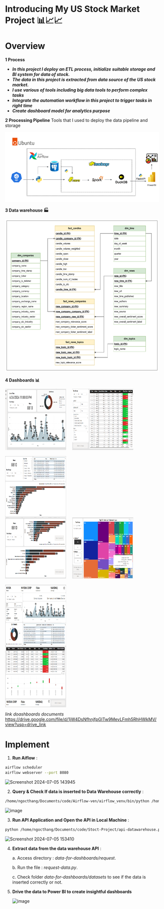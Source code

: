 <h1>Introducing My US Stock Market Project 📊📈📈 </h1>

<h1>Overview</h1>

**1 Process**

- **_In this project I deploy an ETL process, initialize suitable storage and BI system for data of stock._** 
- **_The data in this project is extracted from data source of the US stock market._**
- **_I use various of tools including big data tools to perform complex tasks_**
- **_Integrate the automation workflow in this project to trigger tasks in right time_**
- **_Create dashboard model for analytics purpose_**


**2 Processing Pipeline**
  Tools that I used to deploy the data pipeline and storage

<img src="img\Project Architect.png" alt="Processing Pipeline">  


**3 Data warehouse  🏭**

 <img src="img\Galaxy Schema.png" alt="Schema" width="600" height="500">

**4 Dashboards 📊**

<div style="display: flex; flex-wrap: wrap; gap: 20px;">
    <img src="dashboards/dashboard1.png" alt="Dashboard 1" width="200" height="200">
    <img src="dashboards/dashboard2.png" alt="Dashboard 2" width="200" height="200">
    <img src="dashboards/dashboard3.png" alt="Dashboard 3" width="200" height="200">
</div>

<div style="display: flex; flex-wrap: wrap; gap: 20px;">
    <img src="dashboards/dashboard4.png" alt="Dashboard 4" width="200" height="200">
    <img src="dashboards/dashboard5.png" alt="Dashboard 5" width="200" height="200">
    <img src="dashboards/dashboard6.png" alt="Dashboard 6" width="200" height="200">
</div>

<div style="display: flex; flex-wrap: wrap; gap: 20px;">
    <img src="dashboards/dashboard7.png" alt="Dashboard 7" width="200" height="200">
</div>


 _link doashboards documents_
https://drive.google.com/file/d/1jW4DsNfhnjfpGlTw9MevLFmh5RhHWkMV/view?usp=drive_link

<h1>Implement</h1>

1. **Run Aiflow** :

 ```Bash
 airflow scheduler
 airflow webserver --port 8080
 ```
![Screenshot 2024-07-05 143945](https://github.com/Mynamethang/Stock-Company-DataEngineering-Project/assets/109019819/97c162df-6a6f-42ec-8d0d-2a0425f67637)


2. **Query & Check If data is inserted to Data Warehouse correctly** :
 ```Bash
 /home/ngocthang/Documents/code/Airflow-ven/airflow_venv/bin/python /home/ngocthang/Documents/code/Stoct-Project/SQL/config-datawarehouse/config.py
 ```
![image](https://github.com/Mynamethang/Stock-Company-DataEngineering-Project/assets/109019819/a562615d-511a-417c-9274-2d4fa2738d97)

3. **Run API Application and Open the API in Local Machine** :
 ```Bash
 python /home/ngocthang/Documents/code/Stoct-Project/api-datawarehouse.py
 ```
![Screenshot 2024-07-05 153410](https://github.com/Mynamethang/Stock-Company-DataEngineering-Project/assets/109019819/e8f1171d-4814-40a2-9e3d-f31ab04eadd1)

4. **Extract data from the data warehouse API** :
   
   a. Access directory : *data-for-dashboards/request*.
   
   b. Run the file : *request-data.py*.
   
   c. Check folder *data-for-dashboards/datasets* to see if the data is inserted correctly or not.
   

6. **Drive the data to Power BI to create insightful dashboards**
   
   ![image](https://github.com/Mynamethang/Stock-Company-DataEngineering-Project/assets/109019819/de91461b-1cd8-4ff7-b3a1-0736619d626c)






